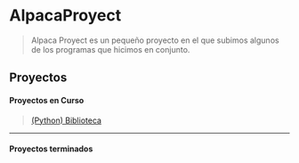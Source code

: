 # AlpacaProyect
> Alpaca Proyect es un pequeño proyecto en el que subimos algunos de los programas que hicimos en conjunto.

## Proyectos 


#### Proyectos en Curso
> [(Python) Biblioteca](Biblioteca/README.md) 

---
#### Proyectos terminados

